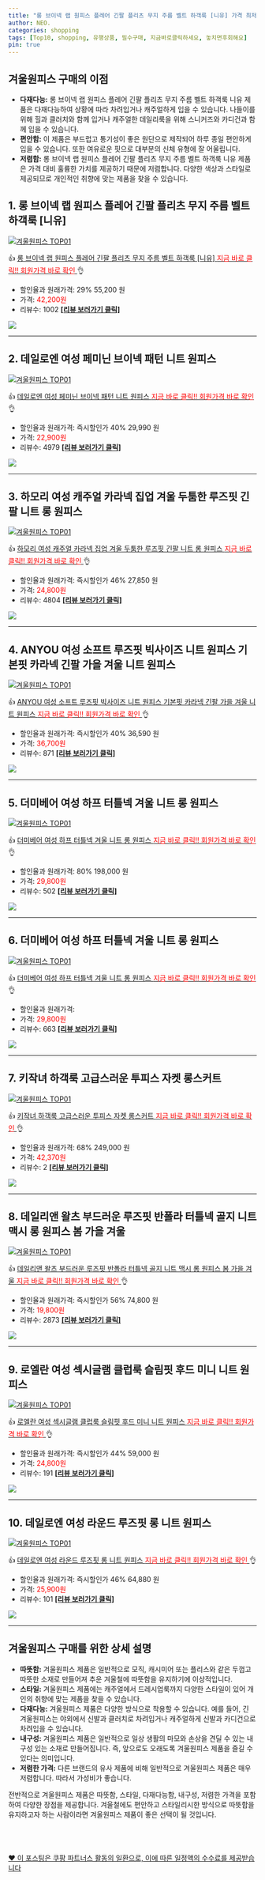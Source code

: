 ```yaml
---
title: "롱 브이넥 랩 원피스 플레어 긴팔 플리츠 무지 주름 벨트 하객룩 [니유] 가격 최저가 할인가 겨울원피스 최저가 추천 제품 비교"
author: NEO.
categories: shopping
tags: [Top10, shopping, 유행상품, 필수구매, 지금바로클릭하세요, 놓치면후회해요]
pin: true
---
```

## 겨울원피스 구매의 이점
* **다재다능:** 롱 브이넥 랩 원피스 플레어 긴팔 플리츠 무지 주름 벨트 하객룩 니유 제품은 다재다능하여 상황에 따라 차려입거나 캐주얼하게 입을 수 있습니다. 나들이를 위해 힐과 클러치와 함께 입거나 캐주얼한 데일리룩을 위해 스니커즈와 카디건과 함께 입을 수 있습니다.
* **편안함:** 이 제품은 부드럽고 통기성이 좋은 원단으로 제작되어 하루 종일 편안하게 입을 수 있습니다. 또한 여유로운 핏으로 대부분의 신체 유형에 잘 어울립니다.
* **저렴함:** 롱 브이넥 랩 원피스 플레어 긴팔 플리츠 무지 주름 벨트 하객룩 니유 제품은 가격 대비 훌륭한 가치를 제공하기 때문에 저렴합니다. 다양한 색상과 스타일로 제공되므로 개인적인 취향에 맞는 제품을 찾을 수 있습니다.

   

## 1. 롱 브이넥 랩 원피스 플레어 긴팔 플리츠 무지 주름 벨트 하객룩 [니유]

[![겨울원피스 TOP01](https://thumbnail6.coupangcdn.com/thumbnails/remote/490x490ex/image/vendor_inventory/bec6/b18ab2732b18155cdcbdb3f8f6c9d4b9b4ef698661694c8e504a60146c13.jpg)](https://link.coupang.com/re/AFFSDP?lptag=AF3617701&subid=GithubCoopas&pageKey=7743826243&traceid=V0-153&itemId=20841146466&vendorItemId=88242782678)


👍 [롱 브이넥 랩 원피스 플레어 긴팔 플리츠 무지 주름 벨트 하객룩 [니유] <font color=red> 지금 바로 클릭!! 회원가격 바로 확인 </font> ](https://link.coupang.com/re/AFFSDP?lptag=AF3617701&subid=GithubCoopas&pageKey=7743826243&traceid=V0-153&itemId=20841146466&vendorItemId=88242782678) 👌 


- 할인율과 원래가격: 29%  55,200   원
- 가격: <span style='color:red'>42,200원</span>
- 리뷰수: 1002  [**[리뷰 보러가기 클릭]**](https://link.coupang.com/re/AFFSDP?lptag=AF3617701&subid=GithubCoopas&pageKey=7743826243&traceid=V0-153&itemId=20841146466&vendorItemId=88242782678)

[![](/discount_price.png)](https://link.coupang.com/re/AFFSDP?lptag=AF3617701&subid=GithubCoopas&pageKey=7743826243&traceid=V0-153&itemId=20841146466&vendorItemId=88242782678)

---


   

## 2. 데일로엔 여성 페미닌 브이넥 패턴 니트 원피스

[![겨울원피스 TOP01](https://thumbnail7.coupangcdn.com/thumbnails/remote/490x490ex/image/vendor_inventory/ef15/88a6623fbe6fa4b960c35c8188fe58cce1200fc8ce7f1a90697489381b22.jpg)](https://link.coupang.com/re/AFFSDP?lptag=AF3617701&subid=GithubCoopas&pageKey=7714626179&traceid=V0-153&itemId=20688338047&vendorItemId=87760011922)


👍 [데일로엔 여성 페미닌 브이넥 패턴 니트 원피스 <font color=red> 지금 바로 클릭!! 회원가격 바로 확인 </font> ](https://link.coupang.com/re/AFFSDP?lptag=AF3617701&subid=GithubCoopas&pageKey=7714626179&traceid=V0-153&itemId=20688338047&vendorItemId=87760011922) 👌 


- 할인율과 원래가격: 즉시할인가 40%  29,990   원
- 가격: <span style='color:red'>22,900원</span>
- 리뷰수: 4979  [**[리뷰 보러가기 클릭]**](https://link.coupang.com/re/AFFSDP?lptag=AF3617701&subid=GithubCoopas&pageKey=7714626179&traceid=V0-153&itemId=20688338047&vendorItemId=87760011922)

[![](/discount_price.png)](https://link.coupang.com/re/AFFSDP?lptag=AF3617701&subid=GithubCoopas&pageKey=7714626179&traceid=V0-153&itemId=20688338047&vendorItemId=87760011922)

---


   

## 3. 하모리 여성 캐주얼 카라넥 집업 겨울 두툼한 루즈핏 긴팔 니트 롱 원피스

[![겨울원피스 TOP01](https://thumbnail8.coupangcdn.com/thumbnails/remote/490x490ex/image/vendor_inventory/ec54/ede0d45b4fea7bebaaac8536c5e410bc1b241d505f3a3a52fc6ac8390446.png)](https://link.coupang.com/re/AFFSDP?lptag=AF3617701&subid=GithubCoopas&pageKey=7770711964&traceid=V0-153&itemId=20977776867&vendorItemId=88042631613)


👍 [하모리 여성 캐주얼 카라넥 집업 겨울 두툼한 루즈핏 긴팔 니트 롱 원피스 <font color=red> 지금 바로 클릭!! 회원가격 바로 확인 </font> ](https://link.coupang.com/re/AFFSDP?lptag=AF3617701&subid=GithubCoopas&pageKey=7770711964&traceid=V0-153&itemId=20977776867&vendorItemId=88042631613) 👌 


- 할인율과 원래가격: 즉시할인가 46%  27,850   원
- 가격: <span style='color:red'>24,800원</span>
- 리뷰수: 4804  [**[리뷰 보러가기 클릭]**](https://link.coupang.com/re/AFFSDP?lptag=AF3617701&subid=GithubCoopas&pageKey=7770711964&traceid=V0-153&itemId=20977776867&vendorItemId=88042631613)

[![](/discount_price.png)](https://link.coupang.com/re/AFFSDP?lptag=AF3617701&subid=GithubCoopas&pageKey=7770711964&traceid=V0-153&itemId=20977776867&vendorItemId=88042631613)

---


   

## 4. ANYOU 여성 소프트 루즈핏 빅사이즈 니트 원피스 기본핏 카라넥 긴팔 가을 겨울 니트 원피스

[![겨울원피스 TOP01](https://thumbnail6.coupangcdn.com/thumbnails/remote/490x490ex/image/vendor_inventory/f6d9/83396ba8d5647e116b81e14c051ea7c691d9c657d44f347a195588c478f1.jpg)](https://link.coupang.com/re/AFFSDP?lptag=AF3617701&subid=GithubCoopas&pageKey=7711288238&traceid=V0-153&itemId=20671460531&vendorItemId=88176689180)


👍 [ANYOU 여성 소프트 루즈핏 빅사이즈 니트 원피스 기본핏 카라넥 긴팔 가을 겨울 니트 원피스 <font color=red> 지금 바로 클릭!! 회원가격 바로 확인 </font> ](https://link.coupang.com/re/AFFSDP?lptag=AF3617701&subid=GithubCoopas&pageKey=7711288238&traceid=V0-153&itemId=20671460531&vendorItemId=88176689180) 👌 


- 할인율과 원래가격: 즉시할인가 40%  36,590   원
- 가격: <span style='color:red'>36,700원</span>
- 리뷰수: 871  [**[리뷰 보러가기 클릭]**](https://link.coupang.com/re/AFFSDP?lptag=AF3617701&subid=GithubCoopas&pageKey=7711288238&traceid=V0-153&itemId=20671460531&vendorItemId=88176689180)

[![](/discount_price.png)](https://link.coupang.com/re/AFFSDP?lptag=AF3617701&subid=GithubCoopas&pageKey=7711288238&traceid=V0-153&itemId=20671460531&vendorItemId=88176689180)

---


   

## 5. 더미베어 여성 하프 터틀넥 겨울 니트 롱 원피스

[![겨울원피스 TOP01](https://thumbnail7.coupangcdn.com/thumbnails/remote/490x490ex/image/vendor_inventory/9337/bd9d7936cfea005fadb2fc0879053ecf628f2fc44b143785b8a199c497f2.jpg)](https://link.coupang.com/re/AFFSDP?lptag=AF3617701&subid=GithubCoopas&pageKey=7647876221&traceid=V0-153&itemId=20340996237&vendorItemId=87425806034)


👍 [더미베어 여성 하프 터틀넥 겨울 니트 롱 원피스 <font color=red> 지금 바로 클릭!! 회원가격 바로 확인 </font> ](https://link.coupang.com/re/AFFSDP?lptag=AF3617701&subid=GithubCoopas&pageKey=7647876221&traceid=V0-153&itemId=20340996237&vendorItemId=87425806034) 👌 


- 할인율과 원래가격: 80%  198,000   원
- 가격: <span style='color:red'>29,800원</span>
- 리뷰수: 502  [**[리뷰 보러가기 클릭]**](https://link.coupang.com/re/AFFSDP?lptag=AF3617701&subid=GithubCoopas&pageKey=7647876221&traceid=V0-153&itemId=20340996237&vendorItemId=87425806034)

[![](/discount_price.png)](https://link.coupang.com/re/AFFSDP?lptag=AF3617701&subid=GithubCoopas&pageKey=7647876221&traceid=V0-153&itemId=20340996237&vendorItemId=87425806034)

---


   

## 6. 더미베어 여성 하프 터틀넥 겨울 니트 롱 원피스

[![겨울원피스 TOP01](https://thumbnail9.coupangcdn.com/thumbnails/remote/490x490ex/image/vendor_inventory/c4b6/feccf15eda734f3068760578f7b9334b91869bc13e99e1a3723931190b50.jpg)](https://link.coupang.com/re/AFFSDP?lptag=AF3617701&subid=GithubCoopas&pageKey=7647876221&traceid=V0-153&itemId=20340996242&vendorItemId=87425806052)


👍 [더미베어 여성 하프 터틀넥 겨울 니트 롱 원피스 <font color=red> 지금 바로 클릭!! 회원가격 바로 확인 </font> ](https://link.coupang.com/re/AFFSDP?lptag=AF3617701&subid=GithubCoopas&pageKey=7647876221&traceid=V0-153&itemId=20340996242&vendorItemId=87425806052) 👌 


- 할인율과 원래가격: 
- 가격: <span style='color:red'>29,800원</span>
- 리뷰수: 663  [**[리뷰 보러가기 클릭]**](https://link.coupang.com/re/AFFSDP?lptag=AF3617701&subid=GithubCoopas&pageKey=7647876221&traceid=V0-153&itemId=20340996242&vendorItemId=87425806052)

[![](/discount_price.png)](https://link.coupang.com/re/AFFSDP?lptag=AF3617701&subid=GithubCoopas&pageKey=7647876221&traceid=V0-153&itemId=20340996242&vendorItemId=87425806052)

---


   

## 7. 키작녀 하객룩 고급스러운 투피스 자켓 롱스커트

[![겨울원피스 TOP01](https://thumbnail10.coupangcdn.com/thumbnails/remote/490x490ex/image/vendor_inventory/4336/30eccd26ffa2fbc576588f300f48b5b6c3ba45e304f2cd49486ce410d8d3.jpeg)](https://link.coupang.com/re/AFFSDP?lptag=AF3617701&subid=GithubCoopas&pageKey=7731101638&traceid=V0-153&itemId=20774819344&vendorItemId=88298353239)


👍 [키작녀 하객룩 고급스러운 투피스 자켓 롱스커트 <font color=red> 지금 바로 클릭!! 회원가격 바로 확인 </font> ](https://link.coupang.com/re/AFFSDP?lptag=AF3617701&subid=GithubCoopas&pageKey=7731101638&traceid=V0-153&itemId=20774819344&vendorItemId=88298353239) 👌 


- 할인율과 원래가격: 68%  249,000   원
- 가격: <span style='color:red'>42,370원</span>
- 리뷰수: 2  [**[리뷰 보러가기 클릭]**](https://link.coupang.com/re/AFFSDP?lptag=AF3617701&subid=GithubCoopas&pageKey=7731101638&traceid=V0-153&itemId=20774819344&vendorItemId=88298353239)

[![](/discount_price.png)](https://link.coupang.com/re/AFFSDP?lptag=AF3617701&subid=GithubCoopas&pageKey=7731101638&traceid=V0-153&itemId=20774819344&vendorItemId=88298353239)

---


   

## 8. 데일리앤 왈츠 부드러운 루즈핏 반폴라 터틀넥 골지 니트 맥시 롱 원피스 봄 가을 겨울

[![겨울원피스 TOP01](https://thumbnail9.coupangcdn.com/thumbnails/remote/490x490ex/image/vendor_inventory/bf4c/7a8dfcaf6b0ac009c7c3b0e492c1df2dc189944854df9feaa1ab210402d5.jpg)](https://link.coupang.com/re/AFFSDP?lptag=AF3617701&subid=GithubCoopas&pageKey=7680469078&traceid=V0-153&itemId=20513038792&vendorItemId=87638911334)


👍 [데일리앤 왈츠 부드러운 루즈핏 반폴라 터틀넥 골지 니트 맥시 롱 원피스 봄 가을 겨울 <font color=red> 지금 바로 클릭!! 회원가격 바로 확인 </font> ](https://link.coupang.com/re/AFFSDP?lptag=AF3617701&subid=GithubCoopas&pageKey=7680469078&traceid=V0-153&itemId=20513038792&vendorItemId=87638911334) 👌 


- 할인율과 원래가격: 즉시할인가 56%  74,800   원
- 가격: <span style='color:red'>19,800원</span>
- 리뷰수: 2873  [**[리뷰 보러가기 클릭]**](https://link.coupang.com/re/AFFSDP?lptag=AF3617701&subid=GithubCoopas&pageKey=7680469078&traceid=V0-153&itemId=20513038792&vendorItemId=87638911334)

[![](/discount_price.png)](https://link.coupang.com/re/AFFSDP?lptag=AF3617701&subid=GithubCoopas&pageKey=7680469078&traceid=V0-153&itemId=20513038792&vendorItemId=87638911334)

---


   

## 9. 로엘란 여성 섹시글램 클럽룩 슬림핏 후드 미니 니트 원피스

[![겨울원피스 TOP01](https://thumbnail9.coupangcdn.com/thumbnails/remote/490x490ex/image/vendor_inventory/a2c7/71a6c19c5f7054eb8a5a9411a2811540dc2ef1c9cea33403080e5f831f03.png)](https://link.coupang.com/re/AFFSDP?lptag=AF3617701&subid=GithubCoopas&pageKey=7809848795&traceid=V0-153&itemId=21180469379&vendorItemId=88241889104)


👍 [로엘란 여성 섹시글램 클럽룩 슬림핏 후드 미니 니트 원피스 <font color=red> 지금 바로 클릭!! 회원가격 바로 확인 </font> ](https://link.coupang.com/re/AFFSDP?lptag=AF3617701&subid=GithubCoopas&pageKey=7809848795&traceid=V0-153&itemId=21180469379&vendorItemId=88241889104) 👌 


- 할인율과 원래가격: 즉시할인가 44%  59,000   원
- 가격: <span style='color:red'>24,800원</span>
- 리뷰수: 191  [**[리뷰 보러가기 클릭]**](https://link.coupang.com/re/AFFSDP?lptag=AF3617701&subid=GithubCoopas&pageKey=7809848795&traceid=V0-153&itemId=21180469379&vendorItemId=88241889104)

[![](/discount_price.png)](https://link.coupang.com/re/AFFSDP?lptag=AF3617701&subid=GithubCoopas&pageKey=7809848795&traceid=V0-153&itemId=21180469379&vendorItemId=88241889104)

---


   

## 10. 데일로엔 여성 라운드 루즈핏 롱 니트 원피스

[![겨울원피스 TOP01](https://thumbnail10.coupangcdn.com/thumbnails/remote/490x490ex/image/vendor_inventory/d733/959463cdf79595255c789888a654b1addc305010c328122d8dd7794a9ee3.jpg)](https://link.coupang.com/re/AFFSDP?lptag=AF3617701&subid=GithubCoopas&pageKey=7746149026&traceid=V0-153&itemId=20853065797&vendorItemId=87920591992)


👍 [데일로엔 여성 라운드 루즈핏 롱 니트 원피스 <font color=red> 지금 바로 클릭!! 회원가격 바로 확인 </font> ](https://link.coupang.com/re/AFFSDP?lptag=AF3617701&subid=GithubCoopas&pageKey=7746149026&traceid=V0-153&itemId=20853065797&vendorItemId=87920591992) 👌 


- 할인율과 원래가격: 즉시할인가 46%  64,880   원
- 가격: <span style='color:red'>25,900원</span>
- 리뷰수: 101  [**[리뷰 보러가기 클릭]**](https://link.coupang.com/re/AFFSDP?lptag=AF3617701&subid=GithubCoopas&pageKey=7746149026&traceid=V0-153&itemId=20853065797&vendorItemId=87920591992)

[![](/discount_price.png)](https://link.coupang.com/re/AFFSDP?lptag=AF3617701&subid=GithubCoopas&pageKey=7746149026&traceid=V0-153&itemId=20853065797&vendorItemId=87920591992)

---
## 겨울원피스 구매를 위한 상세 설명
* **따뜻함:** 겨울원피스 제품은 일반적으로 모직, 캐시미어 또는 플리스와 같은 두껍고 따뜻한 소재로 만들어져 추운 겨울철에 따뜻함을 유지하기에 이상적입니다.
* **스타일:** 겨울원피스 제품에는 캐주얼에서 드레시업룩까지 다양한 스타일이 있어 개인의 취향에 맞는 제품을 찾을 수 있습니다.
* **다재다능:** 겨울원피스 제품은 다양한 방식으로 착용할 수 있습니다. 예를 들어, 긴 겨울원피스는 야외에서 신발과 클러치로 차려입거나 캐주얼하게 신발과 카디건으로 차려입을 수 있습니다.
* **내구성:** 겨울원피스 제품은 일반적으로 일상 생활의 마모와 손상을 견딜 수 있는 내구성 있는 소재로 만들어집니다. 즉, 앞으로도 오래도록 겨울원피스 제품을 즐길 수 있다는 의미입니다.
* **저렴한 가격:** 다른 브랜드의 유사 제품에 비해 일반적으로 겨울원피스 제품은 매우 저렴합니다. 따라서 가성비가 좋습니다.

전반적으로 겨울원피스 제품은 따뜻함, 스타일, 다재다능함, 내구성, 저렴한 가격을 포함하여 다양한 장점을 제공합니다. 겨울철에도 편안하고 스타일리시한 방식으로 따뜻함을 유지하고자 하는 사람이라면 겨울원피스 제품이 좋은 선택이 될 것입니다.<br><br><br><br><br> [ ❤  이 포스팅은 쿠팡 파트너스 활동의 일환으로, 이에 따른 일정액의 수수료를 제공받습니다](https://link.coupang.com/a/bcEFyh)
